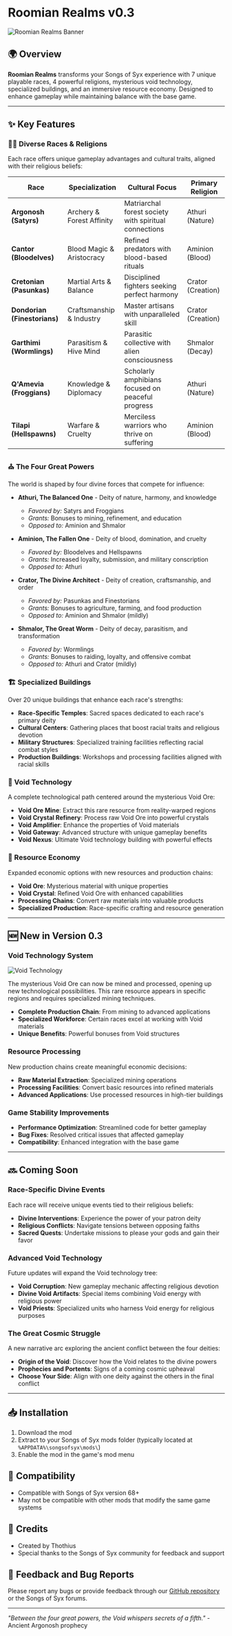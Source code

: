 # Roomian Realms v0.3
![Roomian Realms Banner](assets/gfx/settlement/ui/sprite/icon/32/BG/4.png)

## 🌍 Overview
**Roomian Realms** transforms your Songs of Syx experience with 7 unique playable races, 4 powerful religions, mysterious void technology, specialized buildings, and an immersive resource economy. Designed to enhance gameplay while maintaining balance with the base game.

---

## ✨ Key Features

### 🧝‍♀️ Diverse Races & Religions
Each race offers unique gameplay advantages and cultural traits, aligned with their religious beliefs:

| Race | Specialization | Cultural Focus | Primary Religion |
|------|----------------|---------------|-----------------|
| **Argonosh (Satyrs)** | Archery & Forest Affinity | Matriarchal forest society with spiritual connections | Athuri (Nature) |
| **Cantor (Bloodelves)** | Blood Magic & Aristocracy | Refined predators with blood-based rituals | Aminion (Blood) |
| **Cretonian (Pasunkas)** | Martial Arts & Balance | Disciplined fighters seeking perfect harmony | Crator (Creation) |
| **Dondorian (Finestorians)** | Craftsmanship & Industry | Master artisans with unparalleled skill | Crator (Creation) |
| **Garthimi (Wormlings)** | Parasitism & Hive Mind | Parasitic collective with alien consciousness | Shmalor (Decay) |
| **Q'Amevia (Froggians)** | Knowledge & Diplomacy | Scholarly amphibians focused on peaceful progress | Athuri (Nature) |
| **Tilapi (Hellspawns)** | Warfare & Cruelty | Merciless warriors who thrive on suffering | Aminion (Blood) |

### ⛪ The Four Great Powers
The world is shaped by four divine forces that compete for influence:

- **Athuri, The Balanced One** - Deity of nature, harmony, and knowledge
  - *Favored by:* Satyrs and Froggians
  - *Grants:* Bonuses to mining, refinement, and education
  - *Opposed to:* Aminion and Shmalor

- **Aminion, The Fallen One** - Deity of blood, domination, and cruelty
  - *Favored by:* Bloodelves and Hellspawns
  - *Grants:* Increased loyalty, submission, and military conscription
  - *Opposed to:* Athuri

- **Crator, The Divine Architect** - Deity of creation, craftsmanship, and order
  - *Favored by:* Pasunkas and Finestorians
  - *Grants:* Bonuses to agriculture, farming, and food production
  - *Opposed to:* Aminion and Shmalor (mildly)

- **Shmalor, The Great Worm** - Deity of decay, parasitism, and transformation
  - *Favored by:* Wormlings
  - *Grants:* Bonuses to raiding, loyalty, and offensive combat
  - *Opposed to:* Athuri and Crator (mildly)

### 🏗️ Specialized Buildings
Over 20 unique buildings that enhance each race's strengths:

- **Race-Specific Temples**: Sacred spaces dedicated to each race's primary deity
- **Cultural Centers**: Gathering places that boost racial traits and religious devotion
- **Military Structures**: Specialized training facilities reflecting racial combat styles
- **Production Buildings**: Workshops and processing facilities aligned with racial skills

### 🔮 Void Technology
A complete technological path centered around the mysterious Void Ore:

- **Void Ore Mine**: Extract this rare resource from reality-warped regions
- **Void Crystal Refinery**: Process raw Void Ore into powerful crystals
- **Void Amplifier**: Enhance the properties of Void materials
- **Void Gateway**: Advanced structure with unique gameplay benefits
- **Void Nexus**: Ultimate Void technology building with powerful effects

### 🧪 Resource Economy
Expanded economic options with new resources and production chains:

- **Void Ore**: Mysterious material with unique properties
- **Void Crystal**: Refined Void Ore with enhanced capabilities
- **Processing Chains**: Convert raw materials into valuable products
- **Specialized Production**: Race-specific crafting and resource generation

---

## 🆕 New in Version 0.3

### Void Technology System
![Void Technology](assets/gfx/settlement/ui/sprite/icon/24/resource/Sithilon/0.png)

The mysterious Void Ore can now be mined and processed, opening up new technological possibilities. This rare resource appears in specific regions and requires specialized mining techniques.

- **Complete Production Chain**: From mining to advanced applications
- **Specialized Workforce**: Certain races excel at working with Void materials
- **Unique Benefits**: Powerful bonuses from Void structures

### Resource Processing
New production chains create meaningful economic decisions:

- **Raw Material Extraction**: Specialized mining operations
- **Processing Facilities**: Convert basic resources into refined materials
- **Advanced Applications**: Use processed resources in high-tier buildings

### Game Stability Improvements
- **Performance Optimization**: Streamlined code for better gameplay
- **Bug Fixes**: Resolved critical issues that affected gameplay
- **Compatibility**: Enhanced integration with the base game

---

## 🔜 Coming Soon

### Race-Specific Divine Events
Each race will receive unique events tied to their religious beliefs:
- **Divine Interventions**: Experience the power of your patron deity
- **Religious Conflicts**: Navigate tensions between opposing faiths
- **Sacred Quests**: Undertake missions to please your gods and gain their favor

### Advanced Void Technology
Future updates will expand the Void technology tree:
- **Void Corruption**: New gameplay mechanic affecting religious devotion
- **Divine Void Artifacts**: Special items combining Void energy with religious power
- **Void Priests**: Specialized units who harness Void energy for religious purposes

### The Great Cosmic Struggle
A new narrative arc exploring the ancient conflict between the four deities:
- **Origin of the Void**: Discover how the Void relates to the divine powers
- **Prophecies and Portents**: Signs of a coming cosmic upheaval
- **Choose Your Side**: Align with one deity against the others in the final conflict

---

## 📥 Installation
1. Download the mod
2. Extract to your Songs of Syx mods folder (typically located at `%APPDATA%\songsofsyx\mods\`)
3. Enable the mod in the game's mod menu

## 🔄 Compatibility
- Compatible with Songs of Syx version 68+
- May not be compatible with other mods that modify the same game systems

## 👥 Credits
- Created by Thothius
- Special thanks to the Songs of Syx community for feedback and support

## 💬 Feedback and Bug Reports
Please report any bugs or provide feedback through our [GitHub repository](https://github.com/Thothius/roomian-realms) or the Songs of Syx forums.

---

*"Between the four great powers, the Void whispers secrets of a fifth."* - Ancient Argonosh prophecy
